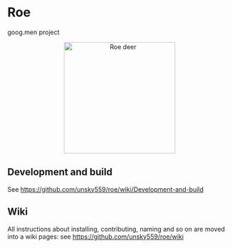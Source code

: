 # Roe

goog.men project

<p align="center">
  <img height="250" src="https://user-images.githubusercontent.com/33353900/126211703-b5b796fc-0337-44fa-9161-742be91af148.png" alt="Roe deer">
</p>

## Development and build

See https://github.com/unsky559/roe/wiki/Development-and-build

## Wiki
All instructions about installing, contributing, naming and so on are moved into a wiki pages:
see https://github.com/unsky559/roe/wiki
